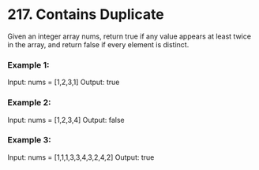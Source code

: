 # 217. Contains Duplicate

Given an integer array nums, return true if any value appears at least twice in the array, and return false if every element is distinct.

### Example 1:

Input: nums = [1,2,3,1]
Output: true

### Example 2:

Input: nums = [1,2,3,4]
Output: false

### Example 3:

Input: nums = [1,1,1,3,3,4,3,2,4,2]
Output: true